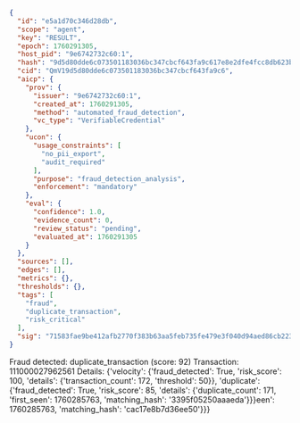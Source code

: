 ```json
{
  "id": "e5a1d70c346d28db",
  "scope": "agent",
  "key": "RESULT",
  "epoch": 1760291305,
  "host_pid": "9e6742732c60:1",
  "hash": "9d5d80dde6c073501183036bc347cbcf643fa9c617e8e2dfe4fcc8db623be9d4",
  "cid": "QmV19d5d80dde6c073501183036bc347cbcf643fa9c6",
  "aicp": {
    "prov": {
      "issuer": "9e6742732c60:1",
      "created_at": 1760291305,
      "method": "automated_fraud_detection",
      "vc_type": "VerifiableCredential"
    },
    "ucon": {
      "usage_constraints": [
        "no_pii_export",
        "audit_required"
      ],
      "purpose": "fraud_detection_analysis",
      "enforcement": "mandatory"
    },
    "eval": {
      "confidence": 1.0,
      "evidence_count": 0,
      "review_status": "pending",
      "evaluated_at": 1760291305
    }
  },
  "sources": [],
  "edges": [],
  "metrics": {},
  "thresholds": {},
  "tags": [
    "fraud",
    "duplicate_transaction",
    "risk_critical"
  ],
  "sig": "71583fae9be412afb2770f383b63aa5feb735fe479e3f040d94aed86cb223967"
}
```

Fraud detected: duplicate_transaction (score: 92)
Transaction: 111000027962561
Details: {'velocity': {'fraud_detected': True, 'risk_score': 100, 'details': {'transaction_count': 172, 'threshold': 50}}, 'duplicate': {'fraud_detected': True, 'risk_score': 85, 'details': {'duplicate_count': 171, 'first_seen': 1760285763, 'matching_hash': '3395f05250aaaeda'}}}een': 1760285763, 'matching_hash': 'cac17e8b7d36ee50'}}}